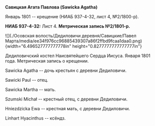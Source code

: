 **Савицкая Агата Павлова (Sawicka Agatha)**

Январь 1801 -- крещение (НИАБ 937-4-32, лист 4, №2/1800-р).

**НИАБ 937-4-32:** Лист 4. **Метрическая запись №2/1801-р.**

![](./Осовская волость/Дедиловичи деревня/Савицкие/Павел Марта/media/ee34f976cc96885439307a86f2ffbd9fcaa1daa0.png){width="6.496527777777778in"
height="0.8277777777777777in"}

Дедиловичский костел Наисвятейшего Сердца Иисуса. Января 1801 года.
Метрическая запись о крещении.

Sawicka Agatha -- дочь крестьян с деревни Дедиловичи.

Sawicki Paul -- отец.

Sawicka Martha -- мать.

Szumski Michał -- крестный отец, с деревни Дедиловичи.

Hniezdzicka Ewa -- крестная мать, с деревни Дедиловичи.

Linhart Hyacinthus -- ксёндз.

